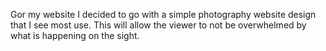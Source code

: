 Gor my website I decided to go with a simple photography website design that I see most use. This will allow the viewer to not be overwhelmed by what is happening on the sight. 
